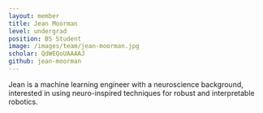 ```yaml
---
layout: member
title: Jean Moorman
level: undergrad
position: BS Student
image: /images/team/jean-moorman.jpg
scholar: QdWEQoUAAAAJ
github: jean-moorman
---
```




Jean is a machine learning engineer with a neuroscience background, interested in using neuro-inspired techniques for robust and interpretable robotics.
